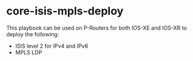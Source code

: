 # core-isis-mpls-deploy
This playbook can be used on P-Routers for both IOS-XE and IOS-XR to deploy the following:
  - ISIS level 2 for IPv4 and IPv6
  - MPLS LDP
